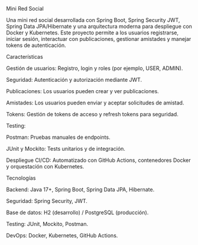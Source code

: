 Mini Red Social

Una mini red social desarrollada con Spring Boot, Spring Security JWT, Spring Data JPA/Hibernate y una arquitectura moderna para despliegue con Docker y Kubernetes. Este proyecto permite a los usuarios registrarse, iniciar sesión, interactuar con publicaciones, gestionar amistades y manejar tokens de autenticación.

Características

Gestión de usuarios: Registro, login y roles (por ejemplo, USER, ADMIN).

Seguridad: Autenticación y autorización mediante JWT.

Publicaciones: Los usuarios pueden crear y ver publicaciones.

Amistades: Los usuarios pueden enviar y aceptar solicitudes de amistad.

Tokens: Gestión de tokens de acceso y refresh tokens para seguridad.

Testing:

Postman: Pruebas manuales de endpoints.

JUnit y Mockito: Tests unitarios y de integración.

Despliegue CI/CD: Automatizado con GitHub Actions, contenedores Docker y orquestación con Kubernetes.

Tecnologías

Backend: Java 17+, Spring Boot, Spring Data JPA, Hibernate.

Seguridad: Spring Security, JWT.

Base de datos: H2 (desarrollo) / PostgreSQL (producción).

Testing: JUnit, Mockito, Postman.

DevOps: Docker, Kubernetes, GitHub Actions.

